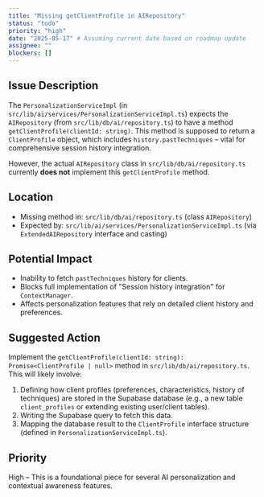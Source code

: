```yaml
---
title: "Missing getClientProfile in AIRepository"
status: "todo"
priority: "high"
date: "2025-05-17" # Assuming current date based on roadmap update
assignee: ""
blockers: []
---
```


## Issue Description

The `PersonalizationServiceImpl` (in `src/lib/ai/services/PersonalizationServiceImpl.ts`) expects the `AIRepository` (from `src/lib/db/ai/repository.ts`) to have a method `getClientProfile(clientId: string)`. This method is supposed to return a `ClientProfile` object, which includes `history.pastTechniques` – vital for comprehensive session history integration.

However, the actual `AIRepository` class in `src/lib/db/ai/repository.ts` currently **does not** implement this `getClientProfile` method.

## Location

- Missing method in: `src/lib/db/ai/repository.ts` (class `AIRepository`)
- Expected by: `src/lib/ai/services/PersonalizationServiceImpl.ts` (via `ExtendedAIRepository` interface and casting)

## Potential Impact

- Inability to fetch `pastTechniques` history for clients.
- Blocks full implementation of "Session history integration" for `ContextManager`.
- Affects personalization features that rely on detailed client history and preferences.

## Suggested Action

Implement the `getClientProfile(clientId: string): Promise<ClientProfile | null>` method in `src/lib/db/ai/repository.ts`. This will likely involve:
1. Defining how client profiles (preferences, characteristics, history of techniques) are stored in the Supabase database (e.g., a new table `client_profiles` or extending existing user/client tables).
2. Writing the Supabase query to fetch this data.
3. Mapping the database result to the `ClientProfile` interface structure (defined in `PersonalizationServiceImpl.ts`).

## Priority

High – This is a foundational piece for several AI personalization and contextual awareness features. 